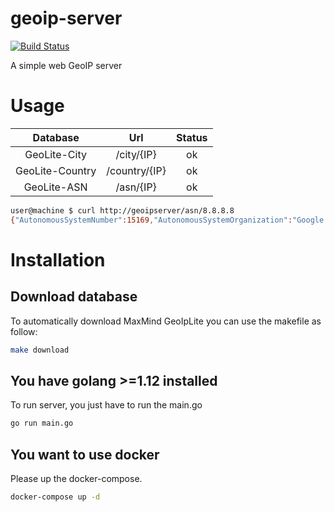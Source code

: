 # geoip-server
[![Build Status](https://travis-ci.com/henri9813/geoip-server.svg?branch=master)](https://travis-ci.com/henri9813/geoip-server)
 
 A simple web GeoIP server
 
# Usage

|     Database    |      Url      | Status |
|:---------------:|:-------------:|:------:|
|   GeoLite-City  |   /city/{IP}  |   ok   |
| GeoLite-Country | /country/{IP} |   ok   |
|   GeoLite-ASN   |   /asn/{IP}   |   ok   | 
       
```bash
user@machine $ curl http://geoipserver/asn/8.8.8.8
{"AutonomousSystemNumber":15169,"AutonomousSystemOrganization":"Google LLC"}
```

# Installation

## Download database

To automatically download MaxMind GeoIpLite you can use the makefile as follow:
```bash
make download
```

## You have golang >=1.12 installed

To run server, you just have to run the main.go
```bash
go run main.go
```

## You want to use docker

Please up the docker-compose.
```bash
docker-compose up -d
```
